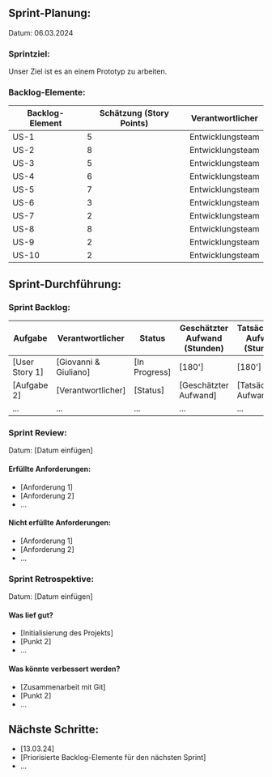 ## Sprint-Planung:

Datum: 06.03.2024

### Sprintziel:

Unser Ziel ist es an einem Prototyp zu arbeiten.

### Backlog-Elemente:

| Backlog-Element | Schätzung (Story Points) | Verantwortlicher |
| --------------- | ------------------------ | ---------------- |
| US-1            | 5                        | Entwicklungsteam |
| US-2            | 8                        | Entwicklungsteam |
| US-3            | 5                        | Entwicklungsteam |
| US-4            | 6                        | Entwicklungsteam |
| US-5            | 7                        | Entwicklungsteam |
| US-6            | 3                        | Entwicklungsteam |
| US-7            | 2                        | Entwicklungsteam |
| US-8            | 8                        | Entwicklungsteam |
| US-9            | 2                        | Entwicklungsteam |
| US-10           | 2                        | Entwicklungsteam |

## Sprint-Durchführung:

### Sprint Backlog:

| Aufgabe        | Verantwortlicher      | Status        | Geschätzter Aufwand (Stunden) | Tatsächlicher Aufwand (Stunden) |
| -------------- | --------------------- | ------------- | ----------------------------- | ------------------------------- |
| [User Story 1] | [Giovanni & Giuliano] | [In Progress] | [180']                        | [180']                          |
| [Aufgabe 2]    | [Verantwortlicher]    | [Status]      | [Geschätzter Aufwand]         | [Tatsächlicher Aufwand]         |
| ...            | ...                   | ...           | ...                           | ...                             |

### Sprint Review:

Datum: [Datum einfügen]

#### Erfüllte Anforderungen:

- [Anforderung 1]
- [Anforderung 2]
- ...

#### Nicht erfüllte Anforderungen:

- [Anforderung 1]
- [Anforderung 2]
- ...

### Sprint Retrospektive:

Datum: [Datum einfügen]

#### Was lief gut?

- [Initialisierung des Projekts]
- [Punkt 2]
- ...

#### Was könnte verbessert werden?

- [Zusammenarbeit mit Git]
- [Punkt 2]
- ...

## Nächste Schritte:

- [13.03.24]
- [Priorisierte Backlog-Elemente für den nächsten Sprint]
- ...
